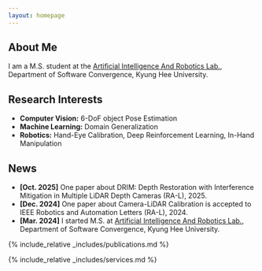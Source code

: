 ```yaml
---
layout: homepage
---
```


## About Me

I am a M.S. student at the [Artificial Intelligence And Robotics Lab.](airlab.khu.ac.kr), Department of Software Convergence, Kyung Hee University.

## Research Interests

- **Computer Vision:** 6-DoF object Pose Estimation
- **Machine Learning:** Domain Generalization
- **Robotics:** Hand-Eye Calibration, Deep Reinforcement Learning, In-Hand Manipulation

## News

- **[Oct. 2025]** One paper about DRIM: Depth Restoration with Interference Mitigation in Multiple LiDAR Depth Cameras (RA-L), 2025.
- **[Dec. 2024]** One paper about Camera-LiDAR Calibration is accepted to IEEE Robotics and Automation Letters (RA-L), 2024.
- **[Mar. 2024]** I started M.S. at [Artificial Intelligence And Robotics Lab.](airlab.khu.ac.kr), Department of Software Convergence, Kyung Hee University.

{% include_relative _includes/publications.md %}

{% include_relative _includes/services.md %}
